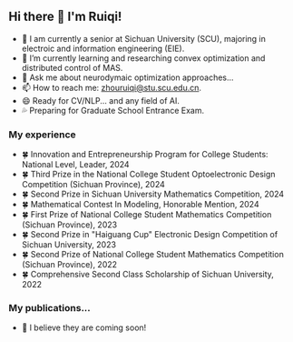 ## Hi there 👋 I'm Ruiqi!

- 🔭 I am currently a senior at Sichuan University (SCU), majoring in electroic and information engineering (EIE).
- 🌱 I’m currently learning and researching convex optimization and distributed control of MAS.
- 💬 Ask me about neurodymaic optimization approaches...
- 📫 How to reach me: zhouruiqi@stu.scu.edu.cn.
- 😄 Ready for CV/NLP... and any field of AI.
- 💦 Preparing for Graduate School Entrance Exam.

### My experience

- 🍀 Innovation and Entrepreneurship Program for College Students: National Level, Leader, 2024
- 🍀 Third Prize in the National College Student Optoelectronic Design Competition (Sichuan Province), 2024
- 🍀 Second Prize in Sichuan University Mathematics Competition, 2024
- 🍀 Mathematical Contest In Modeling, Honorable Mention, 2024
- 🍀 First Prize of National College Student Mathematics Competition (Sichuan Province), 2023
- 🍀 Second Prize in "Haiguang Cup" Electronic Design Competition of Sichuan University, 2023
- 🍀 Second Prize of National College Student Mathematics Competition (Sichuan Province), 2022
- 🍀 Comprehensive Second Class Scholarship of Sichuan University, 2022

### My publications... 

- 🍎 I believe they are coming soon!



